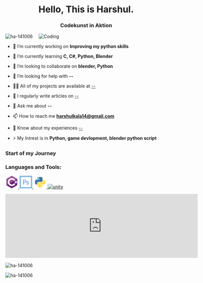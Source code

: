 
<h1 align="center">Hello, This is Harshul.</h1>
<h3 align="center">Codekunst in Aktion</h3>
<img align="right"alt="Coding"width="400" src="https://gifdb.com/images/high/dark-anime-houtarou-oreki-winter-hl1s4hucmdlwdlc4.gif">
<p align="left"> <img src="https://komarev.com/ghpvc/?username=ha-141006&label=Profile%20views&color=0e75b6&style=flat" alt="ha-141006" /> </p>



- 🔭 I’m currently working on **Improving my python skills**

- 🌱 I’m currently learning **C, C#, Python, Blender**

- 👯 I’m looking to collaborate on **blender, Python**

- 🤝 I’m looking for help with **--**

- 👨‍💻 All of my projects are available at [--](--)

- 📝 I regularly write articles on [--](--)

- 💬 Ask me about **--**

- 📫 How to reach me **harshulkala14@gmail.com**

- 📄 Know about my experiences [--](--)

- ⚡ My Intrest is in **Python, game devlopment, blender python script**

<h3 align="left">Start of my Journey</h3>
<p align="left">
</p>

<h3 align="left">Languages and Tools:</h3>
<p align="left"> <a href="https://www.w3schools.com/cs/" target="_blank" rel="noreferrer"> <img src="https://raw.githubusercontent.com/devicons/devicon/master/icons/csharp/csharp-original.svg" alt="csharp" width="40" height="40"/> </a> <a href="https://www.photoshop.com/en" target="_blank" rel="noreferrer"> <img src="https://raw.githubusercontent.com/devicons/devicon/master/icons/photoshop/photoshop-line.svg" alt="photoshop" width="40" height="40"/> </a> <a href="https://www.python.org" target="_blank" rel="noreferrer"> <img src="https://raw.githubusercontent.com/devicons/devicon/master/icons/python/python-original.svg" alt="python" width="40" height="40"/> </a> <a href="https://unity.com/" target="_blank" rel="noreferrer"> <img src="https://www.vectorlogo.zone/logos/unity3d/unity3d-icon.svg" alt="unity" width="40" height="40"/> </a> </p>

<!-- GitHub Contribution Graph -->
<p><iframe align="center" src="https://github.com/users/ha-141006/contributions" width="600" height="200" frameborder="0" scrolling="no"></iframe></p>

<p><img align="center" src="https://github-readme-stats.vercel.app/api/top-langs?username=ha-141006&show_icons=true&locale=en&layout=compact&theme=tokyonight" alt="ha-141006" /></p>

<p>&nbsp;<img align="left" src="https://github-readme-stats.vercel.app/api?username=ha-141006&show_icons=true&locale=en&theme=tokyonight" alt="ha-141006" /></p>

